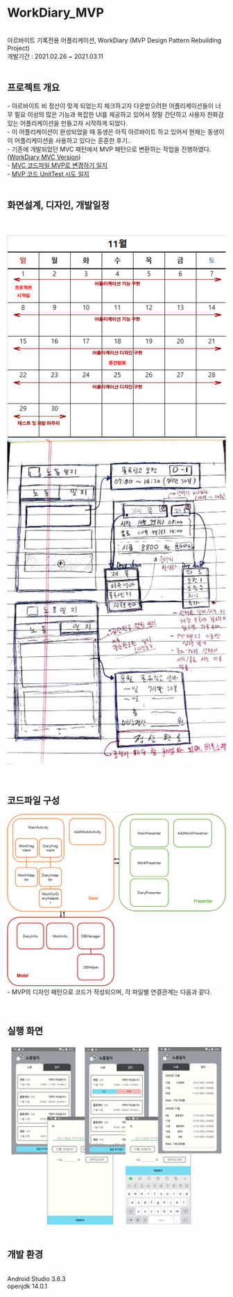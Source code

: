 # WorkDiary_MVP
<br>아르바이트 기록전용 어플리케이션, WorkDiary (MVP Design Pattern Rebuilding Project)
<br>개발기간 : 2021.02.26 ~ 2021.03.11
<br><br>
<h2>프로젝트 개요</h2>
- 아르바이트 비 정산이 맞게 되었는지 체크하고자 다운받으려한 어플리케이션들이 너무 필요 이상의 많은 기능과 복잡한 UI를 제공하고 있어서 정말 간단하고 사용자 친화감있는 어플리케이션을 만들고자 시작하게 되었다.<br>
- 이 어플리케이션이 완성되었을 때 동생은 아직 아르바이트 하고 있어서 현재는 동생이 이 어플리케이션을 사용하고 있다는 훈훈한 후기..<br>
- 기존에 개발되었던 MVC 패턴에서 MVP 패턴으로 변환하는 작업을 진행하였다. (<a href="https://github.com/JeonK1/WorkDiary">WorkDiary MVC Version</a>)<br>
- <a href="https://blog.naver.com/ponson1017/222264739296">MVC 코드파일 MVP로 변경하기 일지</a><br>
- <a href="https://blog.naver.com/ponson1017/222273070284">MVP 코드 UnitTest 시도 일지</a>
<br><br>
<h2>화면설계, 디자인, 개발일정</h2>
<img src="/readme_img/1.png" width=600 />
<img src="/readme_img/2.png" width=600 />
<br>
<br><br>
<h2>코드파일 구성</h2>
<img src="/readme_img/4.png" width=600 />
- MVP의 디자인 패턴으로 코드가 작성되으며, 각 파일별 연결관계는 다음과 같다.
<br>
<br><br>
<h2>실행 화면</h2>
<img src="/readme_img/3.png" width=800 />
<br><br>
<h2>개발 환경</h2><br>
Android Studio 3.6.3 <br>
openjdk 14.0.1 <br>
